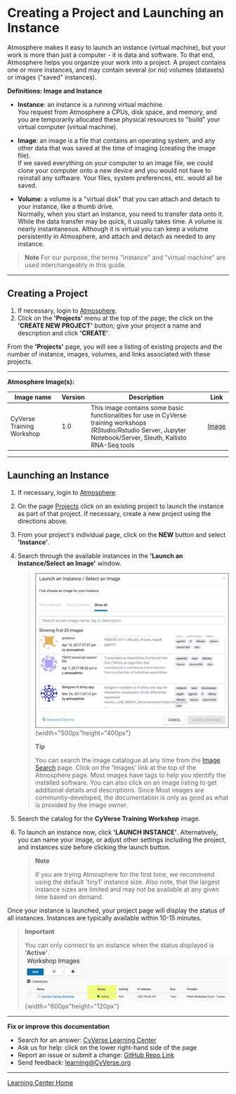 # Creating a Project and Launching an Instance

Atmosphere makes it easy to launch an instance (virtual machine), but
your work is more than just a computer - it is data and software. To
that end, Atmosphere helps you organize your work into a project. A
project contains one or more instances, and may contain several (or no)
volumes (datasets) or images ("saved" instances).

**Definitions: Image and Instance**

- **Instance**: an instance is a running virtual machine. <br>
    You request from Atmosphere a CPUs, disk space, and memory, and you are
    temporarily allocated these physical resources to "build" your
    virtual computer (virtual machine).

- **Image**: an image is a file that contains an operating system, and any other data that was saved at the time of imaging (creating the image file). <br>
    If we saved everything on your computer to an image file,
    we could clone your computer onto a new device and you would not
    have to reinstall any software. Your files, system preferences,
    etc. would all be saved.

- **Volume**: a volume is a "virtual disk" that you can attach and detach to your instance, like a thumb drive. <br>
    Normally, when you start an
    instance, you need to transfer data onto it. While the data
    transfer may be quick, it usually takes time. A volume is nearly
    instantaneous. Although it is virtual you can keep a volume
    persistently in Atmosphere, and attach and detach as needed to
    any instance.

> **Note**
> For our purpose, the terms "instance" and "virtual machine" are used interchangeably in this guide.

------------------------------------------------------------------------

## Creating a Project

1.  If necessary, login to [Atmosphere](https://atmo.cyverse.org/application/images).
2.  Click on the **'Projects'** menu at the top of the page; the click
    on the **'CREATE NEW PROJECT'** button; give your project a name and
    description and click **'CREATE'**.

From the **'Projects'** page, you will see a listing of existing projects
and the number of instance, images, volumes, and links associated with
these projects.

------------------------------------------------------------------------

**Atmosphere Image(s):**

| Image name | Version | Description | Link |
| --- | --- | --- | --- |
| CyVerse Training Workshop | 1.0 | This image contains some basic functionalities for use in CyVerse training workshops <br> (RStudio/Rstudio Server, Jupyter Notebook/Server, Sleuth, Kallisto RNA-Seq tools | [Image](https://atmo.cyverse.org/application/images/1467) |

------------------------------------------------------------------------

## Launching an Instance

1.  If necessary, login to [Atmosphere](https://atmo.cyverse.org/application/images).

2.  On the page [Projects](https://atmo.cyverse.org/application/projects) click on an existing project to launch the instance as
    part of that project. If necessary, create a new project using the directions above.

3.  From your project's individual page, click on the **NEW** button
    and select **'Instance'**.

4.  Search through the available instances in the **'Launch an
    Instance/Select an Image'** window.

    > ![launch_window](./img/atmosphere/launch_window.png){width="500px"height="400px"}
    >
    > **Tip**
    >
    > You can search the image catalogue at any time from the [Image Search](https://atmo.cyverse.org/application/images/search) page.
    > Click on the 'Images' link at the top of the Atmosphere page.
    > Most images have tags to help you identify the installed software.
    > You can also click on an image listing to get additional details
    > and descriptions. Since Most images are community-developed, the
    > documentation is only as good as what is provided by the image
    > owner.

5.  Search the catalog for the **CyVerse Training Workshop** image.

6.  To launch an instance now, click **'LAUNCH INSTANCE'**. Alternatively,
    you can name your image, or adjust other settings including the
    project, and instances size before clicking the launch button.

    > **Note**
    >
    > If you are trying Atmosphere for the first time, we recommend
    > using the default 'tiny1' instance size. Also note, that the
    > largest instance sizes are limited and may not be available at any
    > given time based on demand.

Once your instance is launched, your project page will display the
status of all instances. Instances are typically available within 10-15
minutes.

> **Important**
>
> You can only connect to an instance when the status displayed is **'Active'**.
> ![instance_status](./img/atmosphere/instance_status.png){width="600px"height="120px"}

------------------------------------------------------------------------

**Fix or improve this documentation**

-   Search for an answer: [CyVerse Learning Center](https://learning.cyverse.org/en/latest/)
-   Ask us for help: click on the lower right-hand side of the page
-   Report an issue or submit a change: [GitHub Repo Link](https://github.com/CyVerse-learning-materials/atmosphere_guide/tree/mkdocs)
-   Send feedback: [learning@CyVerse.org](learning@CyVerse.org)

------------------------------------------------------------------------

[Learning Center Home](http://learning.cyverse.org/)